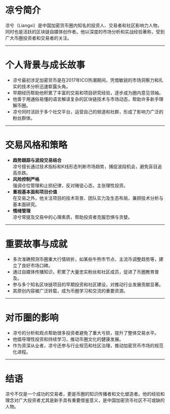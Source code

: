 # 凉兮简介

凉兮（Liangxi）是中国加密货币圈内知名的投资人、交易者和社区影响力人物，同时也是活跃的区块链自媒体创作者。他以深度的市场分析和实战经验著称，受到广大币圈投资者和交易者的关注。

---

# 个人背景与成长故事

- 凉兮最初涉足加密货币是在2017年ICO热潮期间，凭借敏锐的市场洞察力和扎实的技术分析迅速崭露头角。  
- 早期经历帮助他积累了丰富的交易和项目研究经验，逐步成为圈内意见领袖。  
- 他善于用通俗易懂的语言解读复杂的区块链技术与市场动态，帮助许多新手理解币圈。  
- 凉兮同时活跃于多个社交平台，运营自己的频道和社群，形成了影响力广泛的粉丝群体。

---

# 交易风格和策略

- **趋势跟踪与波段交易结合**  
  凉兮擅长通过技术指标和K线形态判断市场趋势，捕捉波段机会，避免盲目追高杀跌。  
- **风险控制严格**  
  强调仓位管理和止损纪律，反对赌徒心态，主张理性投资。  
- **重视基本面和项目价值**  
  在交易之外，他关注项目的技术背景、团队实力及生态布局，兼顾技术分析与基本面研究。  
- **情绪管理**  
  凉兮常提及交易中的心理素质，帮助投资者克服恐惧与贪婪。

---

# 重要故事与成就

- 多次准确预测币圈重大行情转折，如某些牛熊市节点、主流币调整趋势等，建立了良好市场口碑。  
- 通过自媒体传播知识，积累了大量忠实粉丝和社区成员，促进了币圈教育普及。  
- 参与多个知名区块链项目的早期投资和社区建设，对推动行业发展贡献显著。  
- 其原创内容被广泛转载，成为币圈学习和交流的重要资源。

---

# 对币圈的影响

- 凉兮的分析和观点帮助很多投资者避免了重大亏损，提升了整体交易水平。  
- 他倡导理性投资和持续学习，推动币圈文化的健康发展。  
- 作为资深从业者，凉兮还参与行业规范和社区治理，推动加密货币市场的规范化进程。

---

# 结语

凉兮不仅是一个成功的交易者，更是币圈的知识传播者和文化塑造者。他的经验和理念对广大投资者尤其是新手具有重要借鉴意义，是中国加密货币社区不可或缺的人物。

